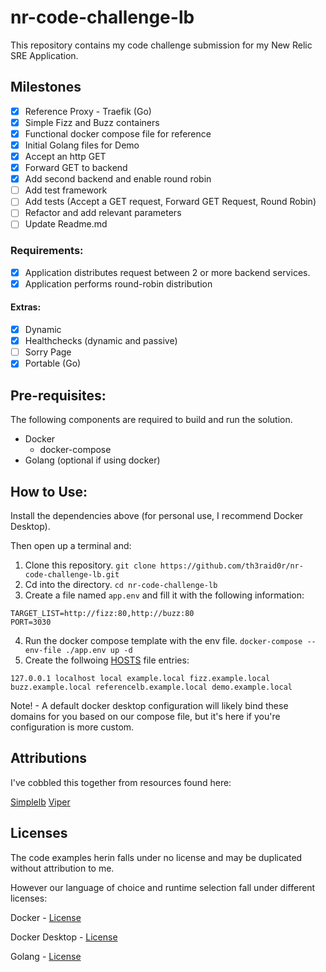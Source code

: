 # nr-code-challenge-lb

This repository contains my code challenge submission for my New Relic SRE Application.

## Milestones

- [X] Reference Proxy - Traefik (Go)
- [X] Simple Fizz and Buzz containers
- [X] Functional docker compose file for reference
- [X] Initial Golang files for Demo
- [X] Accept an http GET
- [X] Forward GET to backend
- [X] Add second backend and enable round robin
- [ ] Add test framework
- [ ] Add tests (Accept a GET request, Forward GET Request, Round Robin)
- [ ] Refactor and add relevant parameters
- [ ] Update Readme.md

### Requirements:

- [X] Application distributes request between 2 or more backend services.
- [X] Application performs round-robin distribution

#### Extras:

- [X] Dynamic
- [X] Healthchecks (dynamic and passive)
- [ ] Sorry Page
- [X] Portable (Go)

## Pre-requisites:

The following components are required to build and run the solution.

* Docker
  * docker-compose
* Golang (optional if using docker)

## How to Use:

Install the dependencies above (for personal use, I recommend Docker Desktop).

Then open up a terminal and:

1. Clone this repository. `git clone https://github.com/th3raid0r/nr-code-challenge-lb.git`
2. Cd into the directory. `cd nr-code-challenge-lb`
3. Create a file named `app.env` and fill it with the following information:
``` 
TARGET_LIST=http://fizz:80,http://buzz:80
PORT=3030
```        
4. Run the docker compose template with the env file. `docker-compose --env-file ./app.env up -d`
5. Create the follwoing [HOSTS](https://www.howtogeek.com/howto/27350/beginner-geek-how-to-edit-your-hosts-file/) file entries:
```
127.0.0.1 localhost local example.local fizz.example.local buzz.example.local referencelb.example.local demo.example.local
```
Note! - A default docker desktop configuration will likely bind these domains for you based on our compose file, but it's here if you're configuration is more custom.

## Attributions

I've cobbled this together from resources found here: 

[Simplelb](https://github.com/kasvith/simplelb)
[Viper](https://github.com/spf13/viper)

## Licenses

The code examples herin falls under no license and may be duplicated without attribution to me.


However our language of choice and runtime selection fall under different licenses:

Docker - [License](https://github.com/moby/moby/blob/master/LICENSE)

Docker Desktop - [License](https://docs.docker.com/subscription/#docker-desktop-license-agreement)

Golang - [License](https://go.dev/LICENSE)


